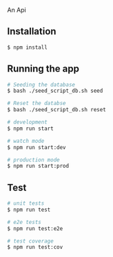 An Api

## Installation

```bash
$ npm install
```

## Running the app

```bash
# Seeding the database
$ bash ./seed_script_db.sh seed

# Reset the databse
$ bash ./seed_script_db.sh reset

# development
$ npm run start

# watch mode
$ npm run start:dev

# production mode
$ npm run start:prod
```

## Test

```bash
# unit tests
$ npm run test

# e2e tests
$ npm run test:e2e

# test coverage
$ npm run test:cov
```
